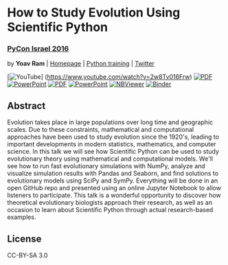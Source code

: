# How to Study Evolution Using Scientific Python
### [PyCon Israel 2016](http://il.pycon.org/2016)

by **Yoav Ram** | [Homepage](http://www.yoavram.com) | [Python training](http://python.yoavram.com) | [Twitter](https://twitter.com/yoavram)

[![YouTube](https://img.shields.io/badge/presentation-YouTube-orange.svg)]
(https://www.youtube.com/watch?v=2w8Tv016Frw)
[![PDF](https://img.shields.io/badge/presentation-PDF-blue.svg)](https://github.com/yoavram/PyConIL2016/blob/master/presentation.pdf?raw=true)
[![PowerPoint](https://img.shields.io/badge/presentation-PowerPoint-red.svg)](https://github.com/yoavram/PyConIL2016/blob/master/presentation.pptx?raw=true)
[![PDF](https://img.shields.io/badge/appendix-PDF-yellow.svg)](https://github.com/yoavram/PyConIL2016/blob/master/appendix.pdf?raw=true)
[![PowerPoint](https://img.shields.io/badge/appendix-PowerPoint-brightgreen.svg)](https://github.com/yoavram/PyConIL2016/blob/master/appendix.pptx?raw=true)
[![NBViewer](https://img.shields.io/badge/notebook-nbviewer-green.svg)](http://nbviewer.jupyter.org/github/yoavram/PyConIL2016/tree/master/) [![Binder](https://img.shields.io/badge/notebook-binder-orange.svg)](http://mybinder.org/repo/yoavram/PyConIL2016)

## Abstract

Evolution takes place in large populations over long time and geographic scales. Due to these constraints, mathematical and computational approaches have been used to study evolution since the 1920's, leading to important developments in modern statistics, mathematics, and computer science. In this talk we will see how Scientific Python can be used to study evolutionary theory using mathematical and computational models. We'll see how to run fast evolutionary simulations with NumPy, analyze and visualize simulation results with Pandas and Seaborn, and find solutions to evolutionary models using SciPy and SymPy. Everything will be done in an open GitHub repo and presented using an online Jupyter Notebook to allow listeners to participate. This talk is a wonderful opportunity to discover how theoretical evolutionary biologists approach their research, as well as an occasion to learn about Scientific Python through actual research-based examples.

## License

CC-BY-SA 3.0
